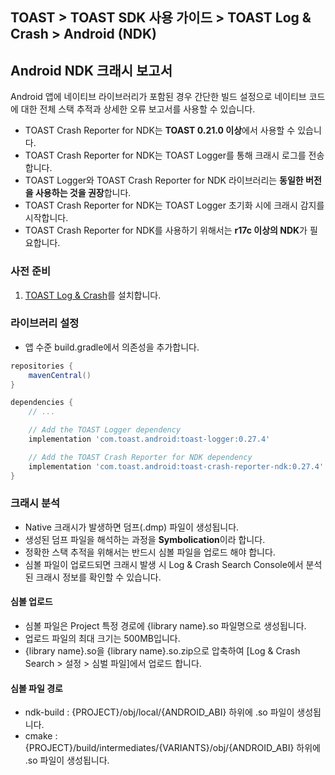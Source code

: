 ## TOAST > TOAST SDK 사용 가이드 > TOAST Log & Crash > Android (NDK)

## Android NDK 크래시 보고서

Android 앱에 네이티브 라이브러리가 포함된 경우 간단한 빌드 설정으로 네이티브 코드에 대한 전체 스택 추적과 상세한 오류 보고서를 사용할 수 있습니다.

* TOAST Crash Reporter for NDK는 **TOAST 0.21.0 이상**에서 사용할 수 있습니다.
* TOAST Crash Reporter for NDK는 TOAST Logger를 통해 크래시 로그를 전송합니다.
* TOAST Logger와 TOAST Crash Reporter for NDK 라이브러리는 **동일한 버전을 사용하는 것을 권장**합니다.
* TOAST Crash Reporter for NDK는 TOAST Logger 초기화 시에 크래시 감지를 시작합니다.
* TOAST Crash Reporter for NDK를 사용하기 위해서는 **r17c 이상의 NDK**가 필요합니다.

### 사전 준비

1. [TOAST Log & Crash](./log-collector-android)를 설치합니다.

### 라이브러리 설정
- 앱 수준 build.gradle에서 의존성을 추가합니다.

```groovy
repositories {
    mavenCentral()
}

dependencies {
    // ...

    // Add the TOAST Logger dependency
    implementation 'com.toast.android:toast-logger:0.27.4'

    // Add the TOAST Crash Reporter for NDK dependency
    implementation 'com.toast.android:toast-crash-reporter-ndk:0.27.4'
}
```

### 크래시 분석

* Native 크래시가 발생하면 덤프(.dmp) 파일이 생성됩니다.
* 생성된 덤프 파일을 해석하는 과정을 **Symbolication**이라 합니다.
* 정확한 스택 추적을 위해서는 반드시 심볼 파일을 업로드 해야 합니다.
* 심볼 파일이 업로드되면 크래시 발생 시 Log & Crash Search Console에서 분석된 크래시 정보를 확인할 수 있습니다.

#### 심볼 업로드

* 심볼 파일은 Project 특정 경로에 {library name}.so 파일명으로 생성됩니다.
* 업로드 파일의 최대 크기는 500MB입니다.
* {library name}.so을 {library name}.so.zip으로 압축하여 [Log & Crash Search > 설정 > 심벌 파일]에서 업로드 합니다.

#### 심볼 파일 경로

- ndk-build : {PROJECT}/obj/local/{ANDROID_ABI} 하위에 .so 파일이 생성됩니다.
- cmake : {PROJECT}/build/intermediates/{VARIANTS}/obj/{ANDROID_ABI} 하위에 .so 파일이 생성됩니다.
